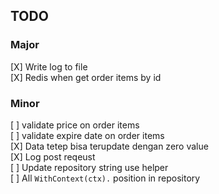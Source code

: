 ## TODO

### Major
[X] Write log to file  
[X] Redis when get order items by id  

### Minor
[ ] validate price on order items  
[ ] validate expire date on order items  
[X] Data tetep bisa terupdate dengan zero value  
[X] Log post reqeust    
[ ] Update repository string use helper   
[ ] All `WithContext(ctx).` position in repository   